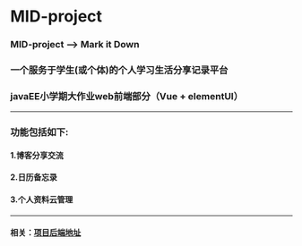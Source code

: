 # MID-project
### MID-project --> Mark it Down  
### 一个服务于学生(或个体)的个人学习生活分享记录平台
### javaEE小学期大作业web前端部分（Vue + elementUI）
---
### 功能包括如下:
#### 1.博客分享交流  
#### 2.日历备忘录  
#### 3.个人资料云管理
---
#### 相关：[项目后端地址](https://github.com/Clay123456789/SpringBoot_Project)

